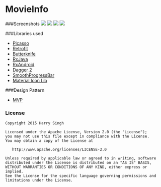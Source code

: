 # MovieInfo

###Screenshots
![](http://i.imgur.com/gNq5jXa.jpg?1)
![](http://i.imgur.com/RdiXOtC.jpg?1)
![](http://i.imgur.com/XSctlx9.jpg?1)
![](http://i.imgur.com/FWpS4qH.jpg?1)


###Libraries used
- [Picasso](https://github.com/square/picasso/)
- [Retrofit](https://github.com/square/retrofit)
- [Butterknife](https://github.com/JakeWharton/butterknife)
- [RxJava](https://github.com/ReactiveX/RxJava)
- [RxAndroid](https://github.com/ReactiveX/RxAndroid)
- [Dagger 2](http://google.github.io/dagger/)
- [SmoothProgressBar](https://github.com/castorflex/SmoothProgressBar)
- [Material Icon Lib](https://github.com/code-mc/material-icon-lib)

###Design Pattern
- [MVP](https://medium.com/mobiwise-blog/android-basic-project-architecture-for-mvp-72f4b33252d0#.rv5qymvvk)

### License

```
Copyright 2015 Harry Singh

Licensed under the Apache License, Version 2.0 (the "License");
you may not use this file except in compliance with the License.
You may obtain a copy of the License at

   http://www.apache.org/licenses/LICENSE-2.0

Unless required by applicable law or agreed to in writing, software
distributed under the License is distributed on an "AS IS" BASIS,
WITHOUT WARRANTIES OR CONDITIONS OF ANY KIND, either express or implied.
See the License for the specific language governing permissions and
limitations under the License.
